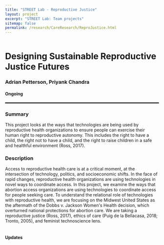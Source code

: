 ```yaml
---
title: "STREET Lab - Reproductive Justice"
layout: project
excerpt: "STREET Lab: Team projects"
sitemap: false
permalink: /research/CareResearch/ReproJustice.html
---
```

<div class="row" style="display: flex;">


<!--<div class="col-sm-5 clearfix" >
  <img src="{{ site.url }}{{ site.baseurl }}/images/pubpic/{{ project.photo }}" class="img-reponsive" width="100%" style="float: left" />
</div>-->

<div class="container-fluid">
  <h1>Designing Sustainable Reproductive Justice Futures</h1>
  <h3>Adrian Petterson, Priyank Chandra</h3>
  <h4>Ongoing</h4>
</div>

</div>

<hr style="margin-top: 0.1rem;
  margin-bottom: 0.1rem;
  border: 0;
  border-top: 2px solid rgba(0, 0, 0, 0.2);"/>

<div class="row" style="display: flex;">

<div class=" col-sm-12">
  <h3>Summary</h3>
This project looks at the ways that technologies are being used by reproductive health organizations to ensure people can exercise their human right to reproductive autonomy. This includes the right to have a child, the right not to have a child, and the right to raise children in a safe and healthful environment (Ross, 2017).
  
  <h3>Description</h3>
Access to reproductive health care is at a critical moment, at the intersection of technology, politics, and socioeconomic shifts. In the face of rapid changes, reproductive health organizations are using technologies in novel ways to coordinate access. In this project, we examine the ways that abortion access organizations are using technologies to coordinate access for people seeking care. 
To understand the relational role of technologies with reproductive health, we are focusing on the Midwest United States as the aftermath of the Dobbs v. Jackson Women's Health decision, which overturned national protections for abortion care. We are taking a reproductive justice (Ross, 2017), ethics of care (Puig de la Bellacasa, 2018; Tronto, 2005), and feminist technoscience lens.
<br><br>
  
<h4>Updates</h4>

<!-- <h2>Papers</h2> -->
<br />

